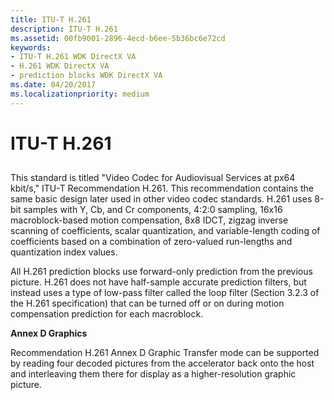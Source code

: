 ```yaml
---
title: ITU-T H.261
description: ITU-T H.261
ms.assetid: 00fb9001-2896-4ecd-b6ee-5b36bc6e72cd
keywords:
- ITU-T H.261 WDK DirectX VA
- H.261 WDK DirectX VA
- prediction blocks WDK DirectX VA
ms.date: 04/20/2017
ms.localizationpriority: medium
---
```


# ITU-T H.261


## <span id="ddk_itu_t_h_261_gg"></span><span id="DDK_ITU_T_H_261_GG"></span>


This standard is titled "Video Codec for Audiovisual Services at px64 kbit/s," ITU-T Recommendation H.261. This recommendation contains the same basic design later used in other video codec standards. H.261 uses 8-bit samples with Y, Cb, and Cr components, 4:2:0 sampling, 16x16 macroblock-based motion compensation, 8x8 IDCT, zigzag inverse scanning of coefficients, scalar quantization, and variable-length coding of coefficients based on a combination of zero-valued run-lengths and quantization index values.

All H.261 prediction blocks use forward-only prediction from the previous picture. H.261 does not have half-sample accurate prediction filters, but instead uses a type of low-pass filter called the loop filter (Section 3.2.3 of the H.261 specification) that can be turned off or on during motion compensation prediction for each macroblock.

**Annex D Graphics**

Recommendation H.261 Annex D Graphic Transfer mode can be supported by reading four decoded pictures from the accelerator back onto the host and interleaving them there for display as a higher-resolution graphic picture.

 

 





